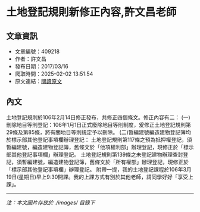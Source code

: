 # 土地登記規則新修正內容,許文昌老師

## 文章資訊
- 文章編號：409218
- 作者：許文昌
- 發布日期：2017/03/16
- 爬取時間：2025-02-02 13:51:54
- 原文連結：[閱讀原文](https://real-estate.get.com.tw/Columns/detail.aspx?no=409218)

## 內文
土地登記規則於106年2月14日修正發布，共修正四個條文。修正內容有二：
(一)刪除地目等則登記：106年1月1日正式廢除地目等則制度，爰修正土地登記規則第29條及第85條，將有關地目等則規定予以刪除。
(二)暫編建號編造建物登記簿均於標示部其他登記事項欄辦理登記：
土地登記規則第117條之預為抵押權登記，須暫編建號，編造建物登記簿，舊條文於「他項權利部」辦理登記，現修正於「標示部其他登記事項欄」辦理登記。
土地登記規則第139條之未登記建物辦理查封登記，須暫編建號，編造建物登記簿，舊條文於「所有權部」辦理登記，現修正於「標示部其他登記事項欄」辦理登記。
附帶一提，我的土地登記課程於106年3月19日(星期日)早上9:30開課。我的上課方式有別於其他老師，請同學好好「享受上課」。

---
*注：本文圖片存放於 ./images/ 目錄下*
